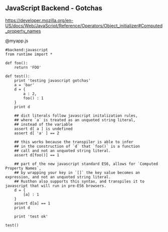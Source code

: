 JavaScript Backend - Gotchas
-------

https://developer.mozilla.org/en-US/docs/Web/JavaScript/Reference/Operators/Object_initializer#Computed_property_names

@myapp.js
```rusthon
#backend:javascript
from runtime import *

def foo():
	return 'FOO'

def test():
	print 'testing javascript gotchas'
	a = 'bar'
	d = {
		a : 2,
		foo() : 1
	}
	print d

	## dict literals follow javascript initalization rules,
	## where `a` is treated as an unquoted string literal,
	## instead of the variable  
	assert d[ a ] is undefined
	assert d[ 'a' ] == 2

	## this works because the transpiler is able to infer
	## in the construction of `d` that `foo()` is a function
	## call and not an unquoted string literal.
	assert d[foo()] == 1

	## part of the new javascript standard ES6, allows for `Computed Property Names`,
	## by wrapping your key in `[]` the key value becomes an expression, and not an unquoted string literal.
	## Rusthon also supports this syntax, and transpiles it to javascript that will run in pre-ES6 browsers.
	d = {
		[a] : 1
	}
	assert d[a] == 1
	print d

	print 'test ok'

test()

```

